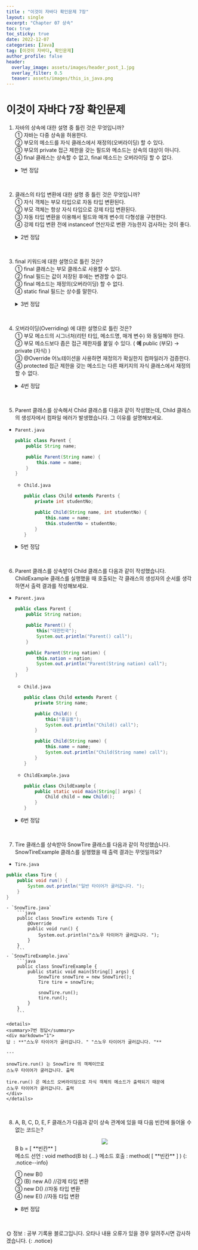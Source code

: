 ```yaml
---
title : "이것이 자바다 확인문제 7장"
layout: single
excerpt: "Chapter 07 상속"
toc: true
toc_sticky: true
date: 2022-12-07
categories: [Java]
tag: [이것이 자바다, 확인문제]
author_profile: false
header:
  overlay_image: assets/images/header_post_1.jpg
  overlay_filter: 0.5 
  teaser: assets/images/this_is_java.png
---
```


# 이것이 자바다 7장 확인문제

1. 자바의 상속에 대한 설명 중 틀린 것은 무엇입니까?  
① 자바는 다중 상속을 허용한다.  
② 부모의 메소드를 자식 클래스에서 재정의(오버라이딩) 할 수 있다.  
③ 부모의 private 접근 제한을 갖는 필드와 메소드는 상속의 대상이 아니다.  
④ final 클래스는 상속할 수 없고, final 메소드는 오버라이딩 할 수 없다.  

    <details>
    <summary>1번 정답</summary>
    <div markdown="1">
    답 : ①  
    자바는 다른 언어와 달리 다중 상속을 허용하지 않는다.
    </div>
    </details>
<br>

2. 클래스의 타입 변환에 대한 설명 중 틀린 것은 무엇입니까?  
① 자식 객체는 부모 타입으로 자동 타입 변환된다.  
② 부모 객체는 항상 자식 타입으로 강제 타입 변환된다.  
③ 자동 타입 변환을 이용해서 필드와 매개 변수의 다형성을 구현한다.  
④ 강제 타입 변환 전에 instanceof 연산자로 변환 가능한지 검사하는 것이 좋다.  

    <details>
    <summary>2번 정답</summary>
    <div markdown="1">
    답 : ②  
    항상 부모 객체가 자식 타입으로 변환될 수 있는 것은 아니다.  
    자식 타입이 부모 타입으로 자동 변환한 후, 다시 자식 타입으로 변환할 때 사용 가능하다.   

    </div>
    </details>
<br>

3. final 키워드에 대한 설명으로 틀린 것은?  
① final 클래스는 부모 클래스로 사용할 수 있다.   
② final 필드는 값이 저장된 후에는 변경할 수 없다.  
③ final 메소드는 재정의(오버라이딩) 할 수 없다.  
④ static final 필드는 상수를 말한다.  

    <details>
    <summary>3번 정답</summary>
    <div markdown="1">
    답 : ①  
    final 키워드를 class 앞에 붙이면 이 클래스는 최종적인 클래스이므로 상속할 수 없는 클래스이다.   
    (부모 클래스로 사용 불가능)  
    </div>
    </details>
<br>

4. 오버라이딩(Overriding) 에 대한 설명으로 틀린 것은?  
① 부모 메소드의 시그너처(리턴 타입, 메소드명, 매개 변수) 와 동일해야 한다.   
② 부모 메소드보다 좁은 접근 제한자를 붙일 수 있다. ( **예** public (부모) → private (자식) )  
③ @Override 어노테이션을 사용하면 재정의가 확실한지 컴파일러가 검증한다.  
④ protected 접근 제한을 갖는 메소드는 다른 패키지의 자식 클래스에서 재정의할 수 없다.  

    <details>
    <summary>4번 정답</summary>
    <div markdown="1">
    답 : ④  
    protected 접근 제한자는 같은 패키지 내에서는 접근 제한이 없지만  
    같은 패키지의 자식 클래스와 다른 패키지라도 상속받은 자식 클래스에서는 사용(재정의)할 수 있다.  
    </div>
    </details>
<br>

5. Parent 클래스를 상속해서 Child 클래스를 다음과 같이 작성했는데, Child 클래스의 생성자에서 컴파일 에러가 발생했습니다. 그 이유를 설명해보세요.  
- `Parent.java`
    ```java
    public class Parent {
        public String name;

        public Parent(String name) {
            this.name = name;
        }
    }
    ```

    - `Child.java`
        ```java
        public class Child extends Parents {
            private int studentNo;

            public Child(String name, int studentNo) {
                this.name = name;
                this.studentNo = studentNo;
            }
        }
        ```

    <details>
    <summary>5번 정답</summary>
    <div markdown="1">
    답 : 자식 클래스에서 부모 생성자를 호출해야 한다.  

    ```java
    public class Child extends Parents {
        private int studentNo;

        public Child(String name, int studentNo) {
            // this.name = name;    (X)
            super(name);    //부모 생성자 호출
            this.studentNo = studentNo;
        }
    }
    ```

    </div>
    </details>
<br>

6. Parent 클래스를 상속밭아 Child 클래스를 다음과 같이 작성했습니다. ChildExample 클래스를 실행했을 때 호출되는 각 클래스의 생성자의 순서를 생각하면서 출력 결과를 작성해보세요.  
- `Parent.java`
    ```java
    public class Parent {
        public String nation;

        public Parent() {
            this("대한민국");
            System.out.println("Parent() call");
        }

        public Parent(String nation) {
            this.nation = nation;
            System.out.println("Parent(String nation) call");
        }
    }
    ```

    - `Child.java`
        ```java
        public class Child extends Parent {
            private String name;

            public Child() {
                this("홍길동");
                System.out.println("Child() call");
            }

            public Child(String name) {
                this.name = name;
                System.out.println("Child(String name) call");
            }
        }
        ```

    - `ChildExample.java`
        ```java
        public class ChildExample {
            public static void main(String[] args) {
                Child child = new Child();
            }
        }
        ```

    <details>
    <summary>6번 정답</summary>
    <div markdown="1">
    답 : 출력 결과
    1. **Parent(String nation) call**  
    ↓  
    2. **Parent() call**  
    ↓  
    3. **Child(String name) call**  
    ↓  
    4. **Child() call**  

    ---    
    Child 객체를 생성하면  **Child child = new Child();**  

    먼저 Child 클래스(자식)가 상속받고 있는 Parent 생성자(부모)로 초기화 진행  

    기본 생성자를 수행하다보면 this("대한민국"); 을 만나서 **Parent(String nation)** 먼저 수행

    다시 **Parent()** 로 돌아와서 수행  

    Child 생성자에서 this("홍길동"); 을 만나서 **Child(String name)** 호출  

    다시 **Child()**를 수행  

    </div>
    </details>
<br>

7. Tire 클래스를 상속받아 SnowTire 클래스를 다음과 같이 작성했습니다. SnowTireExample 클래스를 실행했을 때 출력 결과는 무엇일까요?  
- `Tire.java`
```java
public class Tire {
    public void run() {
        System.out.println("일반 타이어가 굴러갑니다. ");
    }
}
```

    - `SnowTire.java`
        ```java
        public class SnowTire extends Tire {
            @Override
            public void run() {
                System.out.println("스노우 타이어가 굴러갑니다. ");
            }
        }
        ```
    - `SnowTireExample.java`
        ```java
        public class SnowTireExample {
            public static void main(String[] args) {
                SnowTire snowTire = new SnowTire();
                Tire tire = snowTire;

                snowTire.run();
                tire.run();
            }
        }
        ```

    <details>
    <summary>7번 정답</summary>
    <div markdown="1">
    답 : **"스노우 타이어가 굴러갑니다. " "스노우 타이어가 굴러갑니다. "**  

    ---

    snowTire.run() 는 SnowTire 의 객체이므로  
    스노우 타이어가 굴러갑니다. 출력

    tire.run() 은 메소드 오버라이딩으로 자식 객체의 메소드가 출력되기 때문에  
    스노우 타이어가 굴러갑니다. 출력
    </div>
    </details>
<br>

8. A, B, C, D, E, F 클래스가 다음과 같이 상속 관계에 있을 때 다음 빈칸에 들어올 수 없는 코드는?  

    <center><img src="/images/2022-12-07-example_07/example08.png"></center>
    B b = [  **빈칸**  ]  
    <br>
    메소드 선언 : void method(B b) {...}  
    메소드 호출 : method( [  **빈칸**  ] )
    {: .notice--info}

    ① new B()  
    ② (B) new A()   //강제 타입 변환  
    ③ new D()       //자동 타입 변환  
    ④ new E()       //자동 타입 변환  

    <details>
    <summary>8번 정답</summary>
    <div markdown="1">
    답 : ②  
    
    강제 타입 변환(Casting)은 부모 타입을 자식 타입으로 변환하는 것으로  
    자식 타입이 부모 타입으로 자동 변환되어 있을 경우 다시 자식 타입으로 변환하는 경우에만 가능하다.  

    A a = new B();  //부모타입 변환  
    B b = (b) a;    //다시 자식 타입으로 강제 타입 변환   
    </div>
    </details>
<br>


🌞 정보 : 공부 기록용 블로그입니다. 오타나 내용 오류가 있을 경우 알려주시면 감사하겠습니다.
{: .notice}
